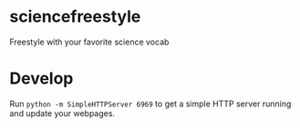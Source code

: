 # sciencefreestyle
Freestyle with your favorite science vocab

# Develop

Run `python -m SimpleHTTPServer 6969` to get a simple HTTP server running and update your webpages.

